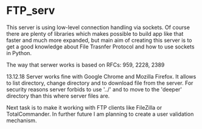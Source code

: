 # FTP_serv

This server is using low-level connection handling via sockets. Of course there are plenty of libraries which makes possible to build app like that faster and much more expanded, but main aim of creating this server is to get a good knowledge about File Trasnfer Protocol and how to use sockets in Python.

The way that serwer works is based on RFCs: 959, 2228, 2389

13.12.18
Server works fine with Google Chrome and Mozilla Firefox.
It allows to list directory, change directory and to download file from the server.
For security reasons server forbids to use '../' and to move to the 'deeper' directory
than this where server files are.

Next task is to make it working with FTP clients like FileZilla or TotalCommander.
In further future I am planning to create a user validation mechanism.
